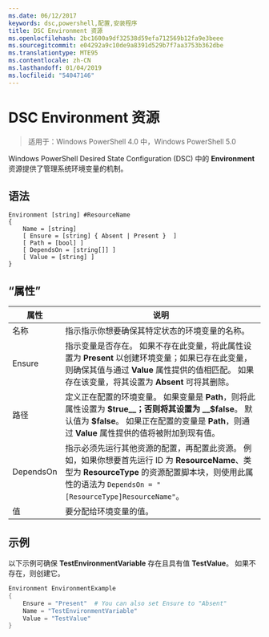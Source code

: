 ```yaml
---
ms.date: 06/12/2017
keywords: dsc,powershell,配置,安装程序
title: DSC Environment 资源
ms.openlocfilehash: 2bc1600a9df32538d59efa712569b12fa9e3beee
ms.sourcegitcommit: e04292a9c10de9a8391d529b7f7aa3753b362dbe
ms.translationtype: MTE95
ms.contentlocale: zh-CN
ms.lasthandoff: 01/04/2019
ms.locfileid: "54047146"
---
```

# <a name="dsc-environment-resource"></a>DSC Environment 资源

> 适用于：Windows PowerShell 4.0 中，Windows PowerShell 5.0

Windows PowerShell Desired State Configuration (DSC) 中的 __Environment__ 资源提供了管理系统环境变量的机制。

## <a name="syntax"></a>语法
``` mof
Environment [string] #ResourceName
{
    Name = [string]
    [ Ensure = [string] { Absent | Present }  ]
    [ Path = [bool] ]
    [ DependsOn = [string[]] ]
    [ Value = [string] ]
}
```

## <a name="properties"></a>“属性”

|  属性  |  说明   |
|---|---|
| 名称| 指示指示你想要确保其特定状态的环境变量的名称。|
| Ensure| 指示变量是否存在。 如果不存在此变量，将此属性设置为 __Present__ 以创建环境变量；如果已存在此变量，则确保其值与通过 __Value__ 属性提供的值相匹配。 如果存在该变量，将其设置为 __Absent__ 可将其删除。|
| 路径| 定义正在配置的环境变量。 如果变量是 __Path__，则将此属性设置为 __$true__；否则将其设置为 __$false__。 默认值为 __$false__。 如果正在配置的变量是 __Path__，则通过 __Value__ 属性提供的值将被附加到现有值。|
| DependsOn | 指示必须先运行其他资源的配置，再配置此资源。 例如，如果你想要首先运行 ID 为 __ResourceName__、类型为 __ResourceType__ 的资源配置脚本块，则使用此属性的语法为 `DependsOn = "[ResourceType]ResourceName"`。|
| 值| 要分配给环境变量的值。|

## <a name="example"></a>示例

以下示例可确保 __TestEnvironmentVariable__ 存在且具有值 __TestValue__。 如果不存在，则创建它。

```powershell
Environment EnvironmentExample
{
    Ensure = "Present"  # You can also set Ensure to "Absent"
    Name = "TestEnvironmentVariable"
    Value = "TestValue"
}
```